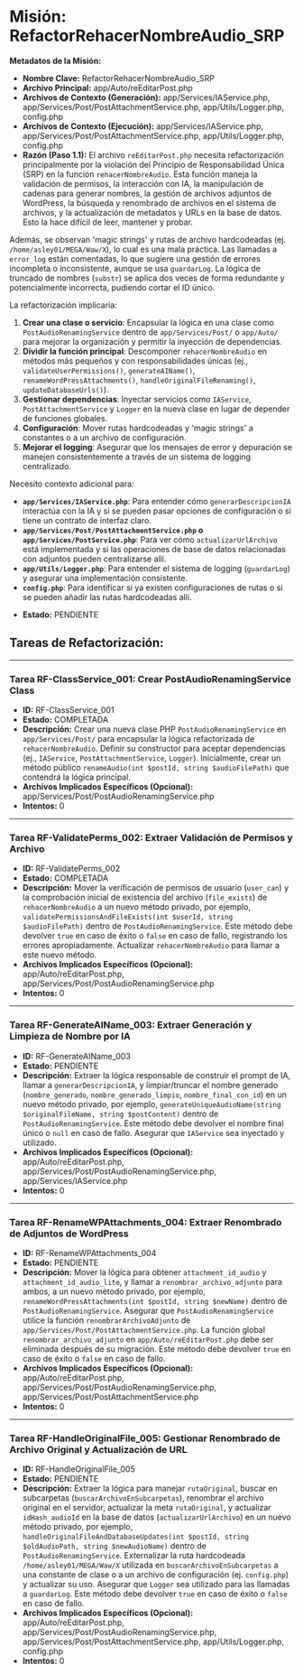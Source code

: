 # Misión: RefactorRehacerNombreAudio_SRP

**Metadatos de la Misión:**
- **Nombre Clave:** RefactorRehacerNombreAudio_SRP
- **Archivo Principal:** app/Auto/reEditarPost.php
- **Archivos de Contexto (Generación):** app/Services/IAService.php, app/Services/Post/PostAttachmentService.php, app/Utils/Logger.php, config.php
- **Archivos de Contexto (Ejecución):** app/Services/IAService.php, app/Services/Post/PostAttachmentService.php, app/Utils/Logger.php, config.php
- **Razón (Paso 1.1):** El archivo `reEditarPost.php` necesita refactorización principalmente por la violación del Principio de Responsabilidad Única (SRP) en la función `rehacerNombreAudio`. Esta función maneja la validación de permisos, la interacción con IA, la manipulación de cadenas para generar nombres, la gestión de archivos adjuntos de WordPress, la búsqueda y renombrado de archivos en el sistema de archivos, y la actualización de metadatos y URLs en la base de datos. Esto la hace difícil de leer, mantener y probar.

Además, se observan 'magic strings' y rutas de archivo hardcodeadas (ej. `/home/asley01/MEGA/Waw/X`), lo cual es una mala práctica. Las llamadas a `error_log` están comentadas, lo que sugiere una gestión de errores incompleta o inconsistente, aunque se usa `guardarLog`. La lógica de truncado de nombres (`substr`) se aplica dos veces de forma redundante y potencialmente incorrecta, pudiendo cortar el ID único.

La refactorización implicaría:
1.  **Crear una clase o servicio**: Encapsular la lógica en una clase como `PostAudioRenamingService` dentro de `app/Services/Post/` o `app/Auto/` para mejorar la organización y permitir la inyección de dependencias.
2.  **Dividir la función principal**: Descomponer `rehacerNombreAudio` en métodos más pequeños y con responsabilidades únicas (ej., `validateUserPermissions()`, `generateAIName()`, `renameWordPressAttachments()`, `handleOriginalFileRenaming()`, `updateDatabaseUrls()`).
3.  **Gestionar dependencias**: Inyectar servicios como `IAService`, `PostAttachmentService` y `Logger` en la nueva clase en lugar de depender de funciones globales.
4.  **Configuración**: Mover rutas hardcodeadas y 'magic strings' a constantes o a un archivo de configuración.
5.  **Mejorar el logging**: Asegurar que los mensajes de error y depuración se manejen consistentemente a través de un sistema de logging centralizado.

Necesito contexto adicional para:
*   **`app/Services/IAService.php`**: Para entender cómo `generarDescripcionIA` interactúa con la IA y si se pueden pasar opciones de configuración o si tiene un contrato de interfaz claro.
*   **`app/Services/Post/PostAttachmentService.php` o `app/Services/PostService.php`**: Para ver cómo `actualizarUrlArchivo` está implementada y si las operaciones de base de datos relacionadas con adjuntos pueden centralizarse allí.
*   **`app/Utils/Logger.php`**: Para entender el sistema de logging (`guardarLog`) y asegurar una implementación consistente.
*   **`config.php`**: Para identificar si ya existen configuraciones de rutas o si se pueden añadir las rutas hardcodeadas allí.
- **Estado:** PENDIENTE

## Tareas de Refactorización:
---
### Tarea RF-ClassService_001: Crear PostAudioRenamingService Class
- **ID:** RF-ClassService_001
- **Estado:** COMPLETADA
- **Descripción:** Crear una nueva clase PHP `PostAudioRenamingService` en `app/Services/Post/` para encapsular la lógica refactorizada de `rehacerNombreAudio`. Definir su constructor para aceptar dependencias (ej., `IAService`, `PostAttachmentService`, `Logger`). Inicialmente, crear un método público `renameAudio(int $postId, string $audioFilePath)` que contendrá la lógica principal.
- **Archivos Implicados Específicos (Opcional):** app/Services/Post/PostAudioRenamingService.php
- **Intentos:** 0
---
### Tarea RF-ValidatePerms_002: Extraer Validación de Permisos y Archivo
- **ID:** RF-ValidatePerms_002
- **Estado:** COMPLETADA
- **Descripción:** Mover la verificación de permisos de usuario (`user_can`) y la comprobación inicial de existencia del archivo (`file_exists`) de `rehacerNombreAudio` a un nuevo método privado, por ejemplo, `validatePermissionsAndFileExists(int $userId, string $audioFilePath)` dentro de `PostAudioRenamingService`. Este método debe devolver `true` en caso de éxito o `false` en caso de fallo, registrando los errores apropiadamente. Actualizar `rehacerNombreAudio` para llamar a este nuevo método.
- **Archivos Implicados Específicos (Opcional):** app/Auto/reEditarPost.php, app/Services/Post/PostAudioRenamingService.php
- **Intentos:** 0
---
### Tarea RF-GenerateAIName_003: Extraer Generación y Limpieza de Nombre por IA
- **ID:** RF-GenerateAIName_003
- **Estado:** PENDIENTE
- **Descripción:** Extraer la lógica responsable de construir el prompt de IA, llamar a `generarDescripcionIA`, y limpiar/truncar el nombre generado (`nombre_generado`, `nombre_generado_limpio`, `nombre_final_con_id`) en un nuevo método privado, por ejemplo, `generateUniqueAudioName(string $originalFileName, string $postContent)` dentro de `PostAudioRenamingService`. Este método debe devolver el nombre final único o `null` en caso de fallo. Asegurar que `IAService` sea inyectado y utilizado.
- **Archivos Implicados Específicos (Opcional):** app/Auto/reEditarPost.php, app/Services/Post/PostAudioRenamingService.php, app/Services/IAService.php
- **Intentos:** 0
---
### Tarea RF-RenameWPAttachments_004: Extraer Renombrado de Adjuntos de WordPress
- **ID:** RF-RenameWPAttachments_004
- **Estado:** PENDIENTE
- **Descripción:** Mover la lógica para obtener `attachment_id_audio` y `attachment_id_audio_lite`, y llamar a `renombrar_archivo_adjunto` para ambos, a un nuevo método privado, por ejemplo, `renameWordPressAttachments(int $postId, string $newName)` dentro de `PostAudioRenamingService`. Asegurar que `PostAudioRenamingService` utilice la función `renombrarArchivoAdjunto` de `app/Services/Post/PostAttachmentService.php`. La función global `renombrar_archivo_adjunto` en `app/Auto/reEditarPost.php` debe ser eliminada después de su migración. Este método debe devolver `true` en caso de éxito o `false` en caso de fallo.
- **Archivos Implicados Específicos (Opcional):** app/Auto/reEditarPost.php, app/Services/Post/PostAudioRenamingService.php, app/Services/Post/PostAttachmentService.php
- **Intentos:** 0
---
### Tarea RF-HandleOriginalFile_005: Gestionar Renombrado de Archivo Original y Actualización de URL
- **ID:** RF-HandleOriginalFile_005
- **Estado:** PENDIENTE
- **Descripción:** Extraer la lógica para manejar `rutaOriginal`, buscar en subcarpetas (`buscarArchivoEnSubcarpetas`), renombrar el archivo original en el servidor, actualizar la meta `rutaOriginal`, y actualizar `idHash_audioId` en la base de datos (`actualizarUrlArchivo`) en un nuevo método privado, por ejemplo, `handleOriginalFileAndDatabaseUpdates(int $postId, string $oldAudioPath, string $newAudioName)` dentro de `PostAudioRenamingService`. Externalizar la ruta hardcodeada `/home/asley01/MEGA/Waw/X` utilizada en `buscarArchivoEnSubcarpetas` a una constante de clase o a un archivo de configuración (ej. `config.php`) y actualizar su uso. Asegurar que `Logger` sea utilizado para las llamadas a `guardarLog`. Este método debe devolver `true` en caso de éxito o `false` en caso de fallo.
- **Archivos Implicados Específicos (Opcional):** app/Auto/reEditarPost.php, app/Services/Post/PostAudioRenamingService.php, app/Services/Post/PostAttachmentService.php, app/Utils/Logger.php, config.php
- **Intentos:** 0